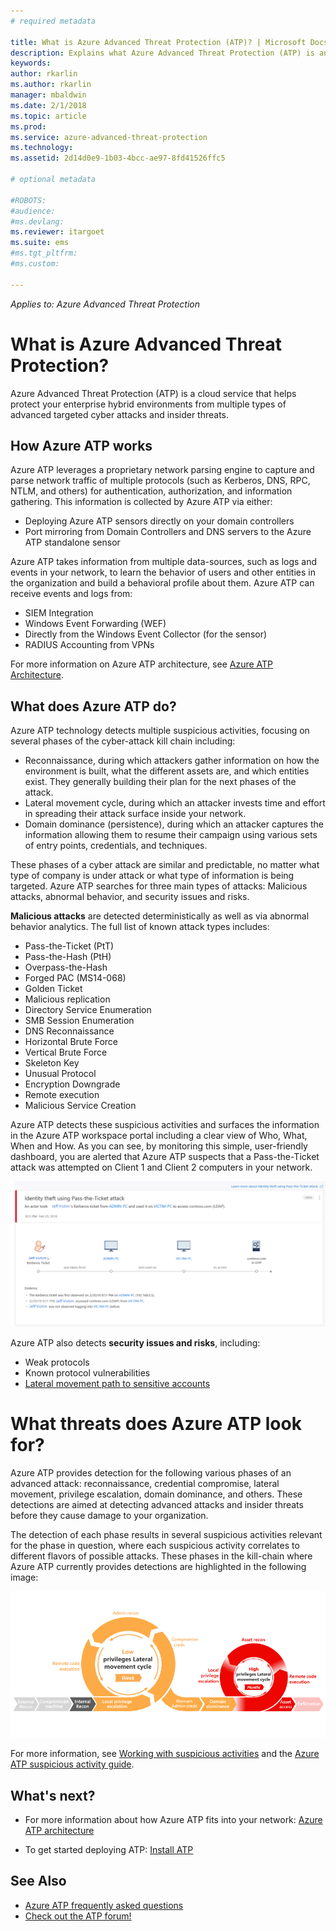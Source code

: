 ```yaml
---
# required metadata

title: What is Azure Advanced Threat Protection (ATP)? | Microsoft Docs
description: Explains what Azure Advanced Threat Protection (ATP) is and what kinds of suspicious activities it can detect
keywords:
author: rkarlin
ms.author: rkarlin
manager: mbaldwin
ms.date: 2/1/2018
ms.topic: article
ms.prod:
ms.service: azure-advanced-threat-protection
ms.technology:
ms.assetid: 2d14d0e9-1b03-4bcc-ae97-8fd41526ffc5

# optional metadata

#ROBOTS:
#audience:
#ms.devlang:
ms.reviewer: itargoet
ms.suite: ems
#ms.tgt_pltfrm:
#ms.custom:

---
```


*Applies to: Azure Advanced Threat Protection*


# What is Azure Advanced Threat Protection?
Azure Advanced Threat Protection (ATP) is a cloud service that helps protect your enterprise hybrid environments from multiple types of advanced targeted cyber attacks and insider threats.

## How Azure ATP works

Azure ATP leverages a proprietary network parsing engine to capture and parse network traffic of multiple protocols (such as Kerberos, DNS, RPC, NTLM, and others) for authentication, authorization, and information gathering. This information is collected by Azure ATP via either:

- 	Deploying Azure ATP sensors directly on your domain controllers
- 	Port mirroring from Domain Controllers and DNS servers to the Azure ATP standalone sensor

Azure ATP takes information from multiple data-sources, such as logs and events in your network, to learn the behavior of users and other entities in the organization and build a behavioral profile about them.
Azure ATP can receive events and logs from:

- 	SIEM Integration
- 	Windows Event Forwarding (WEF)
-   Directly from the Windows Event Collector (for the sensor)
-   RADIUS Accounting from VPNs


For more information on Azure ATP architecture, see [Azure ATP Architecture](atp-architecture.md).

## What does Azure ATP do?

Azure ATP technology detects multiple suspicious activities, focusing on several phases of the cyber-attack kill chain including:

- 	Reconnaissance, during which attackers gather information on how the environment is built, what the different assets are, and which entities exist. They generally building their plan for the next phases of the attack.
- 	Lateral movement cycle, during which an attacker invests time and effort in spreading their attack surface inside your network.
- 	Domain dominance (persistence), during which an attacker captures the information allowing them to resume their campaign using various sets of entry points, credentials, and techniques. 

These phases of a cyber attack are similar and predictable, no matter what type of company is under attack or what type of information is being targeted.
Azure ATP searches for three main types of attacks: Malicious attacks, abnormal behavior, and security issues and risks.

**Malicious attacks** are detected deterministically as well as via abnormal behavior analytics. The full list of known attack types includes:

- 	Pass-the-Ticket (PtT)
- 	Pass-the-Hash (PtH)
- 	Overpass-the-Hash
- 	Forged PAC (MS14-068)
- 	Golden Ticket
- 	Malicious replication
- 	Directory Service Enumeration
-	SMB Session Enumeration
-	DNS Reconnaissance
-	Horizontal Brute Force 
-	Vertical Brute Force
-	Skeleton Key
-	Unusual Protocol
-	Encryption Downgrade
-	Remote execution
-	Malicious Service Creation


Azure ATP detects these suspicious activities and surfaces the information in the Azure ATP workspace portal including a clear view of Who, What, When and How. As you can see, by monitoring this simple, user-friendly dashboard, you are alerted that Azure ATP suspects that a Pass-the-Ticket attack was attempted on Client 1 and Client 2 computers in your network.

 ![sample Azure ATP screen pass-the-ticket](media/pass-the-ticket-sa.png)


Azure ATP also detects **security issues and risks**, including:

- 	Weak protocols
- 	Known protocol vulnerabilities
-   [Lateral movement path to sensitive accounts](use-case-lateral-movement-path.md)

# What threats does Azure ATP look for?

Azure ATP provides detection for the following various phases of an advanced attack: reconnaissance, credential compromise, lateral movement, privilege escalation, domain dominance, and others. These detections are aimed at detecting advanced attacks and insider threats before they cause damage to your organization.

The detection of each phase results in several suspicious activities relevant for the phase in question, where each suspicious activity correlates to different flavors of possible attacks.
These phases in the kill-chain where Azure ATP currently provides detections are highlighted in the following image:

![Azure ATP focus on lateral activity in attack kill chain](media/attack-kill-chain-small.jpg)


For more information, see [Working with suspicious activities](working-with-suspicious-activities.md) and the [Azure ATP suspicious activity guide](suspicious-activity-guide.md).

## What's next?

-   For more information about how Azure ATP fits into your network: [Azure ATP architecture](atp-architecture.md)

-   To get started deploying ATP: [Install ATP](install-atp-step1.md)


## See Also
- [Azure ATP frequently asked questions](atp-technical-faq.md)
- [Check out the ATP forum!](https://aka.ms/azureatpcommunity)